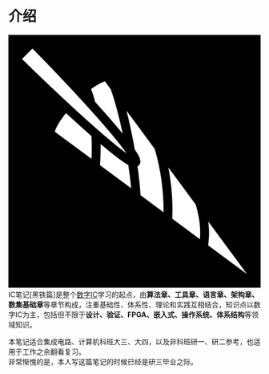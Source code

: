 # 介绍
![alt text](img/coiled-nail.png#img10)
<span class="hl">IC笔记[黑铁篇]</span>是整个<u>数字IC</u>学习的起点，由**算法章、工具章、语言章、架构章、数集基础章**等章节构成，注重基础性、体系性、理论和实践互相结合，知识点以数字IC为主，包括但不限于**设计、验证、FPGA、嵌入式、操作系统、体系结构**等领域知识。



<div class="hb">
	本笔记适合集成电路、计算机科班大三、大四，以及非科班研一、研二参考，也适用于工作之余翻看复习。<br>
    非常惭愧的是，本人写这篇笔记的时候已经是研三毕业之际。
</div>










